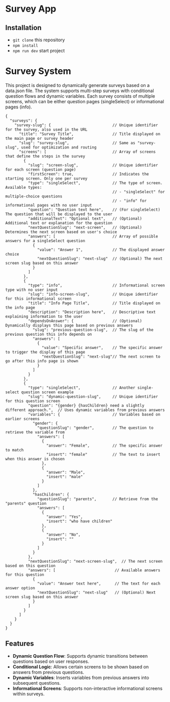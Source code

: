 # Survey App

## Installation

- `git clone` this repository
- `npm install`
- `npm run dev` start project

# Survey System

This project is designed to dynamically generate surveys based on a data.json file. The system supports multi-step surveys with conditional question flows and dynamic variables. Each survey consists of multiple screens, which can be either question pages (singleSelect) or informational pages (info).

```
{
  "surveys": {
    "survey-slug": {                           // Unique identifier for the survey, also used in the URL
      "title": "Survey Title",                 // Title displayed on the main page or survey header
      "slug": "survey-slug",                   // Same as "survey-slug", used for optimization and routing
      "screens": [                             // Array of screens that define the steps in the survey
        {
          "slug": "screen-slug",               // Unique identifier for each screen (question page)
          "firstScreen": true,                 // Indicates the starting screen. Only one per survey
          "type": "singleSelect",              // The type of screen. Available types:
                                               // - "singleSelect" for multiple-choice questions
                                               // - "info" for informational pages with no user input
          "question": "Question text here",    // (For singleSelect) The question that will be displayed to the user
          "additionalText": "Optional text",   // (Optional) Additional text or explanation for the question
          "nextQuestionSlug": "next-screen",   // (Optional) Determines the next screen based on user's choice
          "answers": [                         // Array of possible answers for a singleSelect question
            {
              "value": "Answer 1",             // The displayed answer choice
              "nextQuestionSlug": "next-slug"  // (Optional) The next screen slug based on this answer
            }
          ]
        },
        {
          "type": "info",                      // Informational screen type with no user input
          "slug": "info-screen-slug",          // Unique identifier for this informational screen
          "title": "Info Page Title",          // Title displayed on the info page
          "description": "Description here",   // Descriptive text explaining information to the user
          "dependsOnAnswer": {                 // (Optional) Dynamically displays this page based on previous answers
            "slug": "previous-question-slug",  // The slug of the previous question this info depends on
            "answers": [
              {
                "value": "Specific answer",    // The specific answer to trigger the display of this page
                "nextQuestionSlug": "next-slug"// The next screen to go after this info page is shown
              }
            ]
          }
        },
        {
          "type": "singleSelect",              // Another single-select question screen example
          "slug": "dynamic-question-slug",     // Unique identifier for this question screen
          "question": "{gender} {hasChildren} need a slightly different approach.",  // Uses dynamic variables from previous answers
          "variables": {                       // Variables based on earlier screens
            "gender": {
              "questionSlug": "gender",        // The question to retrieve the variable from
              "answers": [
                {
                  "answer": "Female",          // The specific answer to match
                  "insert": "female"           // The text to insert when this answer is chosen
                },
                {
                  "answer": "Male",
                  "insert": "male"
                }
              ]
            },
            "hasChildren": {
              "questionSlug": "parents",       // Retrieve from the "parents" question
              "answers": [
                {
                  "answer": "Yes",
                  "insert": "who have children"
                },
                {
                  "answer": "No",
                  "insert": ""
                }
              ]
            }
          },
          "nextQuestionSlug": "next-screen-slug",  // The next screen based on this question
          "answers": [                          // Available answers for this question
            {
              "value": "Answer text here",      // The text for each answer option
              "nextQuestionSlug": "next-slug"   // (Optional) Next screen slug based on this answer
            }
          ]
        }
      ]
    }
  }
}

```

## Features

- **Dynamic Question Flow**: Supports dynamic transitions between questions based on user responses.
- **Conditional Logic**: Allows certain screens to be shown based on answers from previous questions.
- **Dynamic Variables**: Inserts variables from previous answers into subsequent questions.
- **Informational Screens**: Supports non-interactive informational screens within surveys.
